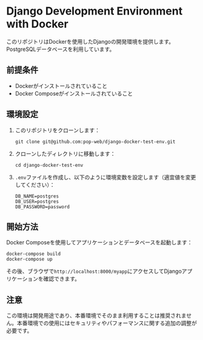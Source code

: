 # Django Development Environment with Docker

このリポジトリはDockerを使用したDjangoの開発環境を提供します。PostgreSQLデータベースを利用しています。

## 前提条件

- Dockerがインストールされていること
- Docker Composeがインストールされていること

## 環境設定

1. このリポジトリをクローンします：
    ```
    git clone git@github.com:pop-web/django-docker-test-env.git
    ```

2. クローンしたディレクトリに移動します：
    ```
    cd django-docker-test-env
    ```

3. `.env`ファイルを作成し、以下のように環境変数を設定します（適宜値を変更してください）：
    ```
    DB_NAME=postgres
    DB_USER=postgres
    DB_PASSWORD=password
    ```

## 開始方法

Docker Composeを使用してアプリケーションとデータベースを起動します：

```
docker-compose build
docker-compose up
```

その後、ブラウザで`http://localhost:8000/myapp`にアクセスしてDjangoアプリケーションを確認できます。

## 注意

この環境は開発用途であり、本番環境でそのまま利用することは推奨されません。本番環境での使用にはセキュリティやパフォーマンスに関する追加の調整が必要です。


